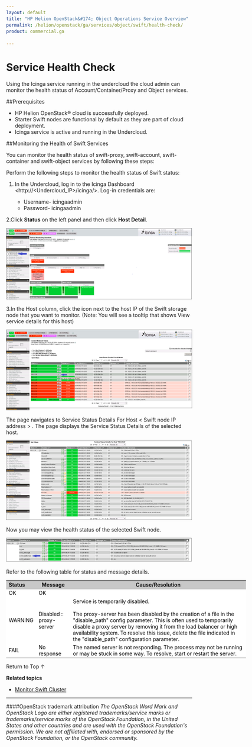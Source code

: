```yaml
---
layout: default
title: "HP Helion OpenStack&#174; Object Operations Service Overview"
permalink: /helion/openstack/ga/services/object/swift/health-check/
product: commercial.ga

---
```

<!--UNDER REVISION-->

<script>

function PageRefresh {
onLoad="window.refresh"
}

PageRefresh();

</script>

<!--
<p style="font-size: small;"> <a href="/helion/openstack/ga/services/object/overview/">&#9664; PREV</a> | <a href="/helion/openstack/services/overview/">&#9650; UP</a> | <a href=" /helion/openstack/ga/services/swift/deployment/"> NEXT &#9654</a> </p>-->


# Service Health Check 

Using the Icinga service running in the undercloud the cloud admin can monitor the health status of Account/Container/Proxy and Object services. 

##Prerequisites

* HP Helion OpenStack&#174; cloud is successfully deployed.
* Starter Swift nodes are functional by default as they are part of cloud deployment.
* Icinga service is active and running in the Undercloud.



##Monitoring the Health of Swift Services

 You can monitor the health status of swift-proxy, swift-account, swift-container and swift-object services by following these steps:


Perform the following steps to monitor the health status of Swift status:

1. In the Undercloud, log in to the Icinga Dashboard <http://<Undercloud_IP>/icinga/>. Log-in credentials are:

	* Username- icingaadmin
	* Password- icingaadmin 


2.Click **Status** on the left panel and then click **Host Detail**. 

<img src ="media/icinga_host-details.png/">


3.In the Host column, click the icon next to the host IP of the Swift storage node that you want to monitor. (Note: You will see a tooltip that shows View service details for this host)  

<img src="media/swift_icinga_view-details.png"/>


The page navigates to Service Status Details For Host  &lt; Swift node IP address &gt; . The page displays the Service Status Details of the selected host. 


<img src="media/swift_icinga_view-status-details-host.png"/>



Now you may view the health status of the selected Swift node.

<img src="media/swift_icinga-health-status.png"/>



Refer to the following table for status and message details.

<table style="text-align: left; vertical-align: top; width:650px;">
<tr style="background-color: #C8C8C8;">
	<th>Status</th>
	<th><center>Message</center></th>
    <th><center>Cause/Resolution</center></th>
</tr>
<tr style="background-color: white; color: black;">
	<td>OK</td>
	<td>OK</td>
    <td></td>
</tr>
<tr style="background-color: white; color: black;">
	<td>WARNING </td>
	<td>Disabled : proxy-server</td>
    <td>Service is temporarily disabled.<br><br>
	The proxy-server has been disabled by the creation of a file in the "disable_path" config parameter. This is often used to temporarily disable a proxy server by removing it from the
	load balancer or high availability system. To resolve this issue, delete the file indicated in the "disable_path" configuration parameter.</td>
</tr>
<tr style="background-color: white; color: black;">
	<td>FAIL </td>
	<td>No response</td>
    <td> The named server is not responding. The process may not be running or may be stuck in some way. To resolve, start or restart the server.</td>
</tr>
</table>


<a href="#top" style="padding:14px 0px 14px 0px; text-decoration: none;"> Return to Top &#8593; </a>

**Related topics**

* [Monitor Swift Cluster]( /helion/openstack/ga/services/object/swift/Monitor-cluster/)

----
####OpenStack trademark attribution
*The OpenStack Word Mark and OpenStack Logo are either registered trademarks/service marks or trademarks/service marks of the OpenStack Foundation, in the United States and other countries and are used with the OpenStack Foundation's permission. We are not affiliated with, endorsed or sponsored by the OpenStack Foundation, or the OpenStack community.*

 




